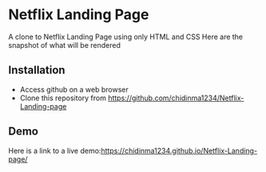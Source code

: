 # Netflix Landing Page

A clone to Netflix Landing Page using only HTML and CSS
Here are the snapshot of what will be rendered

## Installation

-   Access github on a web browser
-   Clone this repository from https://github.com/chidinma1234/Netflix-Landing-page

## Demo

Here is a link to a live demo:https://chidinma1234.github.io/Netflix-Landing-page/
